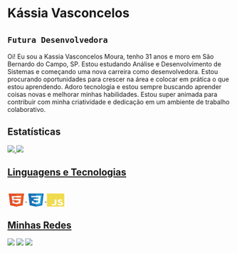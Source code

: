 # Kássia Vasconcelos

## **`Futura Desenvolvedora`**
Oi! Eu sou a Kassia Vasconcelos Moura, tenho 31 anos e moro em São Bernardo do Campo, SP. Estou estudando Análise e Desenvolvimento de Sistemas e começando uma nova carreira como desenvolvedora. Estou procurando oportunidades para crescer na área e colocar em prática o que estou aprendendo. Adoro tecnologia e estou sempre buscando aprender coisas novas e melhorar minhas habilidades. Estou super animada para contribuir com minha criatividade e dedicação em um ambiente de trabalho colaborativo.

## Estatísticas
 <div>
   <a href="https://github.com/KassiaVasconcelos">
   <img height="180em" src="https://github-readme-stats.vercel.app/api?username=KassiaVasconcelos&show_icons=true&theme=radical&include_all_commits=true&count_private=true"/>
   <img height="180em" src="https://github-readme-stats.vercel.app/api/top-langs/?username=KassiaVasconcelos&layout=compact&langs_count=6&theme=radical"/>
</div>

## Linguagens e Tecnologias

<div style="display: inline_block"><br>
  <img align="center" alt="HTML" height="30" width="40" src="https://raw.githubusercontent.com/devicons/devicon/master/icons/html5/html5-original.svg">
  <img align="center" alt="CSS" height="30" width="40" src="https://raw.githubusercontent.com/devicons/devicon/master/icons/css3/css3-original.svg">
  <img align="center" alt="Js" height="30" width="40" src="https://raw.githubusercontent.com/devicons/devicon/master/icons/javascript/javascript-plain.svg">
</div>

## Minhas Redes

<div> 
 <a href="https://www.linkedin.com/in/kassia-vasconcelos" target="_blank"><img src="https://img.shields.io/badge/-LinkedIn-%230077B5?style=for-the-badge&logo=linkedin&logoColor=white" target="_blank"></a>
 <a href = "mailto:kassia_vasconcelos3@hotmail.com"><img src="https://i.imgur.com/1NGVrEX.png" target="_blank"></a>
 <a href="https://instagram.com/kassia_vasconcelos_m" target="_blank"><img src="https://img.shields.io/badge/-Instagram-%23E4405F?style=for-the-badge&logo=instagram&logoColor=white" target="_blank"></a>
<!--  <a href="https://discord.gg/kassia_0313" target="_blank"><img src="https://img.shields.io/badge/Discord-7289DA?style=for-the-badge&logo=discord&logoColor=white" target="_blank"></a>   -->
</div>
